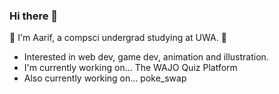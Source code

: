 ### Hi there 👋

<!--
**AarifLamat/AarifLamat** is a ✨ _special_ ✨ repository because its `README.md` (this file) appears on your GitHub profile.

Here are some ideas to get you started:

- 🔭 I’m currently working on ...
- 🌱 I’m currently learning ...
- 👯 I’m looking to collaborate on ...
- 🤔 I’m looking for help with ...
- 💬 Ask me about ...
- 📫 How to reach me: ...
- 😄 Pronouns: ...
- ⚡ Fun fact: ...
-->

🌱 I'm Aarif, a compsci undergrad studying at UWA. 🌱
- Interested in web dev, game dev, animation and illustration.
- I'm currently working on... The WAJO Quiz Platform
- Also currently working on... poke_swap
